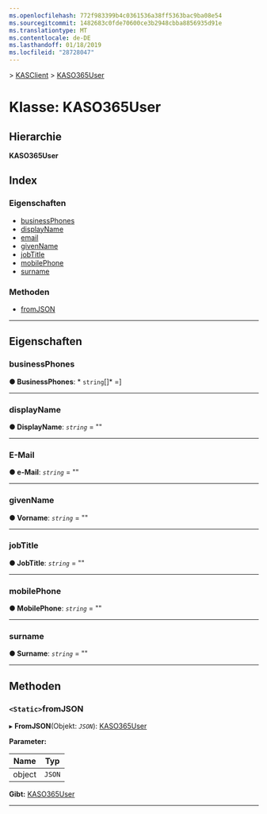 ```yaml
---
ms.openlocfilehash: 772f983399b4c0361536a38ff5363bac9ba08e54
ms.sourcegitcommit: 1482683c0fde70600ce3b2948cbba8856935d91e
ms.translationtype: MT
ms.contentlocale: de-DE
ms.lasthandoff: 01/18/2019
ms.locfileid: "28728047"
---
```

[](../README.md) > [KASClient](../modules/kasclient.md) > [KASO365User](../classes/kasclient.kaso365user.md)

# <a name="class-kaso365user"></a>Klasse: KASO365User

## <a name="hierarchy"></a>Hierarchie

**KASO365User**

## <a name="index"></a>Index 

### <a name="properties"></a>Eigenschaften

* [businessPhones](kasclient.kaso365user.md#businessphones)
* [displayName](kasclient.kaso365user.md#displayname)
* [email](kasclient.kaso365user.md#email)
* [givenName](kasclient.kaso365user.md#givenname)
* [jobTitle](kasclient.kaso365user.md#jobtitle)
* [mobilePhone](kasclient.kaso365user.md#mobilephone)
* [surname](kasclient.kaso365user.md#surname)
### <a name="methods"></a>Methoden

* [fromJSON](kasclient.kaso365user.md#fromjson)

---

## <a name="properties"></a>Eigenschaften

<a id="businessphones"></a>

###  <a name="businessphones"></a>businessPhones

**● BusinessPhones**: * `string`[]* =]

___

<a id="displayname"></a>

###  <a name="displayname"></a>displayName

**● DisplayName**: *`string`* = ""

___

<a id="email"></a>

###  <a name="email"></a>E-Mail

**● e-Mail**: *`string`* = ""

___

<a id="givenname"></a>

###  <a name="givenname"></a>givenName

**● Vorname**: *`string`* = ""

___

<a id="jobtitle"></a>

###  <a name="jobtitle"></a>jobTitle

**● JobTitle**: *`string`* = ""

___

<a id="mobilephone"></a>

###  <a name="mobilephone"></a>mobilePhone

**● MobilePhone**: *`string`* = ""

___

<a id="surname"></a>

###  <a name="surname"></a>surname

**● Surname**: *`string`* = ""

___

## <a name="methods"></a>Methoden

<a id="fromjson"></a>

### <a name="static-fromjson"></a>`<Static>`fromJSON

▸ **FromJSON**(Objekt: *`JSON`*): [KASO365User](kasclient.kaso365user.md)

**Parameter:**

| Name | Typ |
| ------ | ------ |
| object | `JSON` |

**Gibt:** [KASO365User](kasclient.kaso365user.md)

___


